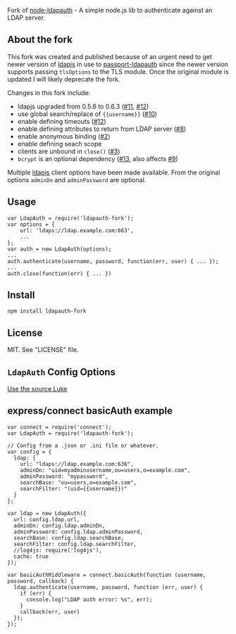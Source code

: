 Fork of [node-ldapauth](https://github.com/trentm/node-ldapauth) - A simple node.js lib to authenticate against an LDAP server.

## About the fork

This fork was created and published because of an urgent need to get newer
version of [ldapjs](http://ldapjs.org/) in use to
[passport-ldapauth](https://github.com/vesse/passport-ldapauth) since the newer
version supports passing `tlsOptions` to the TLS module. Once the original
module is updated I will likely deprecate the fork.

Changes in this fork include:

* ldapjs upgraded from 0.5.6 to 0.6.3 ([#11](https://github.com/trentm/node-ldapauth/issues/11), [#12](https://github.com/trentm/node-ldapauth/issues/12))
* use global search/replace of `{{username}}` ([#10](https://github.com/trentm/node-ldapauth/issues/10))
* enable defining timeouts ([#12](https://github.com/trentm/node-ldapauth/issues/12))
* enable defining attributes to return from LDAP server ([#8](https://github.com/trentm/node-ldapauth/issues/10))
* enable anonymous binding ([#2](https://github.com/trentm/node-ldapauth/issues/2))
* enable defining seach scope
* clients are unbound in `close()` ([#3](https://github.com/trentm/node-ldapauth/issues/3))
* `bcrypt` is an optional dependency ([#13](https://github.com/trentm/node-ldapauth/pull/13), also affects [#9](https://github.com/trentm/node-ldapauth/issues/9))

Multiple [ldapjs](http://ldapjs.org/) client options have been made available. From the original options `adminDn` and `adminPassword` are optional.

## Usage

    var LdapAuth = require('ldapauth-fork');
    var options = {
        url: 'ldaps://ldap.example.com:663',
        ...
    };
    var auth = new LdapAuth(options);
    ...
    auth.authenticate(username, password, function(err, user) { ... });
    ...
    auth.close(function(err) { ... })


## Install

    npm install ldapauth-fork


## License

MIT. See "LICENSE" file.


## `LdapAuth` Config Options

[Use the source Luke](https://github.com/vesse/node-ldapauth-fork/blob/master/lib/ldapauth.js#L25-67)


## express/connect basicAuth example

    var connect = require('connect');
    var LdapAuth = require('ldapauth-fork');

    // Config from a .json or .ini file or whatever.
    var config = {
      ldap: {
        url: "ldaps://ldap.example.com:636",
        adminDn: "uid=myadminusername,ou=users,o=example.com",
        adminPassword: "mypassword",
        searchBase: "ou=users,o=example.com",
        searchFilter: "(uid={{username}})"
      }
    };

    var ldap = new LdapAuth({
      url: config.ldap.url,
      adminDn: config.ldap.adminDn,
      adminPassword: config.ldap.adminPassword,
      searchBase: config.ldap.searchBase,
      searchFilter: config.ldap.searchFilter,
      //log4js: require('log4js'),
      cache: true
    });

    var basicAuthMiddleware = connect.basicAuth(function (username, password, callback) {
      ldap.authenticate(username, password, function (err, user) {
        if (err) {
          console.log("LDAP auth error: %s", err);
        }
        callback(err, user)
      });
    });
